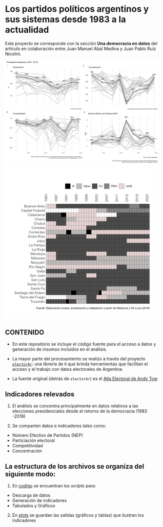 
<!-- README.md is generated from README.Rmd. Please edit that file -->

# Los partidos políticos argentinos y sus sistemas desde 1983 a la actualidad

Este proyecto se corresponde con la sección **Una democracia en datos**
del artículo en colaboración entre Juan Manuel Abal Medina y Juan Pablo
Ruiz Nicolini.

![](plots/indicadores_nacional_patchwork.png)<!-- -->![](plots/gobers_heatmap_blanco_negro.png)<!-- -->

## CONTENIDO

- En este repositorio se incluye el código fuente para el acceso a datos
  y generación de insumos incluidos en el análisis.

- La mayor parte del procesamiento se realizo a través del proyecto
  [`electorAr`](https://politicaargentina.github.io/electorAr/): una
  librería de `R` que brinda herramientas que facilitan el acceso y el
  trabajo con datos electorales de Argentina.

- La fuente original (detrás de `electorAr`) es el [Atla Electoral de
  Andy Tow](https://www.andytow.com/atlas/totalpais/)

## Indicadores relevados

1.  El análisis se concentra principalmente en datos relativos a las
    elecciones presidenciales desde el retorno de la democracia (1983
    -2019)

2.  Se comparten datos e indicadores tales como:

- Número Efectivo de Partidos (NEP)
- Particiación electoral
- Competitividad
- Concentración

## La estructura de los archivos se organiza del siguiente modo:

1.  En
    [codigo](https://github.com/TuQmano/arg_demorcracia40/tree/main/codigo)
    se encuentran los *scripts* para:

- Descarga de datos
- Generación de indicadores
- Tabulados y Gráficos

2.  En
    [plots](https://github.com/TuQmano/arg_demorcracia40/tree/main/plots)
    se guardan las salidas (gráficos y tablas) que ilustran los
    indicadores
